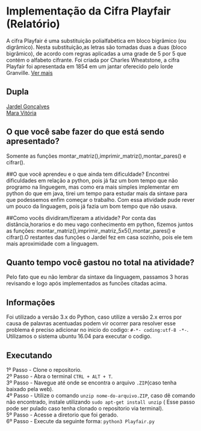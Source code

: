# Implementação da Cifra Playfair (Relatório)
A cifra Playfair é uma substituição polialfabética em bloco bigrâmico (ou digrâmico). Nesta substituição,as letras são 
tomadas duas a duas (bloco bigrâmico), de acordo com regras aplicadas a uma grade de 5 por 5 que contém o alfabeto cifrante. Foi 
criada por Charles Wheatstone, a cifra Playfair foi apresentada em 1854 em um jantar oferecido pelo lorde Granville. [Ver mais](https://pt.wikipedia.org/wiki/Cifra_Playfair)

## Dupla
[Jardel Gonçalves](https://github.com/JardelGoncalves/)<br>
[Mara Vitória](https://github.com/maravitoria04/)
<br>


## O que você sabe fazer do que está sendo apresentado?
Somente as funções montar_matriz(),imprimir_matriz(),montar_pares() e cifrar().

##O que você aprendeu e o que ainda tem dificuldade?
Encontrei dificuldades em relação a python, pois já faz um bom tempo que não programo na linguegem, mas como era mais simples implementar em python do que em java, tirei um tempo para estudar mais da sintaxe para que podessemos enfim começar o trabalho. Com essa atividade pude rever um pouco da linguagem, pois já fazia um bom tempo que não usava.


##Como vocês dividiram/fizeram a atividade?
Por conta das distância,horarios e do meu vago conhecimento em python, fizemos juntos as funções: montar_matriz(),imprimir_matriz_5x5(),montar_pares() e cifrar().O restantes das funções o Jardel fez em casa sozinho, pois ele tem mais aproximidade com a linguagem.

## Quanto tempo você gastou no total na atividade?
Pelo fato que eu não lembrar da sintaxe da linguagem, passamos 3 horas revisando e logo após implementados as funcões citadas acima.

## Informações
Foi utilizado a versão 3.x do Python, caso utilize a versão 2.x erros por causa de palavras acentuadas podem vir ocorrer para 
resolver esse problema é preciso adicionar no inicio do codigo: `#-*- coding:utf-8 -*-`.<br>
Utilizamos o sistema ubuntu 16.04 para executar o codigo.<br>

## Executando
1º Passo - Clone o repositorio.<br>
2º Passo - Abra o terminal `CTRL + ALT + T`.<br>
3º Passo - Navegue até onde se encontra o arquivo `.ZIP`(caso tenha baixado pela web).<br>
4º Passo - Utilize o comando `unzip nome-do-arquivo.ZIP`, caso dê comando não encontrado, instale utilizando `sudo apt-get install unzip` ( 
Esse passo pode ser pulado caso tenha clonado o repositorio via terminal).<br>
5º Passo - Acesse a diretorio que foi gerado.<br>
6º Passo - Execute da seguinte forma: `python3 Playfair.py`
